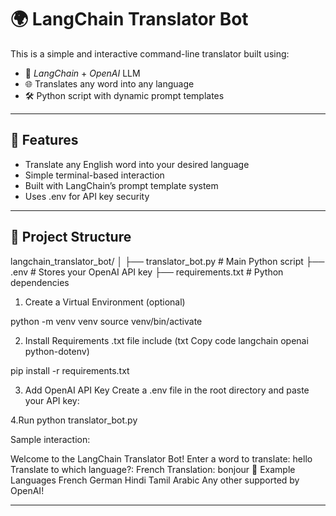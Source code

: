 # 🌍 LangChain Translator Bot

This is a simple and interactive command-line translator built using:

- 🧠 *LangChain* + *OpenAI* LLM
- 🌐 Translates any word into any language
- 🛠 Python script with dynamic prompt templates

---
## 🚀 Features

- Translate any English word into your desired language
- Simple terminal-based interaction
- Built with LangChain’s prompt template system
- Uses .env for API key security

---
## 📁 Project Structure

langchain_translator_bot/
│
├── translator_bot.py # Main Python script
├── .env # Stores your OpenAI API key
├── requirements.txt # Python dependencies


1. Create a Virtual Environment (optional)

python -m venv venv
source venv/bin/activate 

2. Install Requirements
.txt file include
(txt
Copy code
langchain
openai
python-dotenv)

pip install -r requirements.txt

3. Add OpenAI API Key
Create a .env file in the root directory and paste your API key:

4.Run
python translator_bot.py

Sample interaction:

Welcome to the LangChain Translator Bot!
Enter a word to translate: hello
Translate to which language?: French
Translation: bonjour
🧠 Example Languages
French
German
Hindi
Tamil
Arabic
Any other supported by OpenAI!

-----------------
